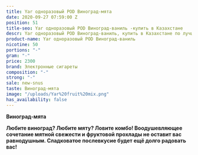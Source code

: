 ```yaml
---
title: Yar одноразовый POD Виноград-мята
date: 2020-09-27 07:59:00 Z
position: 51
title-seo: Yar одноразовый POD Виноград-ваниль -купить в Казахстане
descr: Yar одноразовый POD Виноград-ваниль, купить в Казахстане по лучшей цене
product-name: Yar одноразовый POD Виноград-ваниль
nicotine: 50
portions: "-"
gram: "-"
price: 2300
brand: Электронные сигареты
composition: "-"
strong: "-"
sale: new-snus
taste: Виноград-мята
image: "/uploads/Yar%20fruit%20mix.png"
has_availability: false
---
```


**Виноград-мята**

**Любите виноград? Любите мяту? Ловите комбо! Воодушевляющее сочетание мятной свежести и фруктовой прохлады не оставит вас равнодушным. Сладковатое послевкусие будет ещё долго радовать вас!**